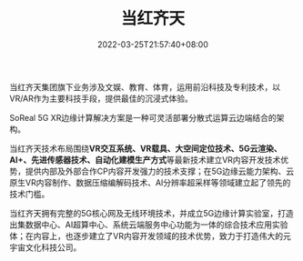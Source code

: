 ﻿---
weight: 
title: "当红齐天"
description: "当红齐天集团旗下业务涉及文娱、教育、体育，运用前沿科技及专利技术，以VR/AR作为主要科技手段，提供最佳的沉浸式体验。"
date: 2022-03-25T21:57:40+08:00
lastmod: 2022-03-25T16:45:40+08:00
draft: false
authors: ["Metabd"]
featuredImage: "337.png"
link: "http://www.skylimit.com/"
tags: ["当红齐天","AR/VR/MR/XR"]
categories: ["navigation"]
navigation: ["AR/VR/MR/XR"]
lightgallery: true
toc: true
pinned: false
recommend: false
recommend1: false
---
当红齐天集团旗下业务涉及文娱、教育、体育，运用前沿科技及专利技术，以VR/AR作为主要科技手段，提供最佳的沉浸式体验。

SoReal 5G XR边缘计算解决方案是一种可灵活部署分散式运算云边端结合的架构。

当红齐天技术布局围绕**VR交互系统、VR载具、大空间定位技术、5G云渲染、AI+、先进传感器技术、自动化建模生产方式**等最新技术建立VR内容开发技术优势，提供内部及外部合作CP内容开发强力的技术支撑；在5G边缘云能力架构、云原生VR内容制作、数据压缩编解码技术、AI分辨率超采样等领域建立起了领先的技术门槛。

当红齐天拥有完整的5G核心网及无线环境技术，并成立5G边缘计算实验室，打造出集数据中心、AI超算中心、系统云端服务中心功能为一体的综合技术应用实验体；在内容上，也逐步建立了VR内容开发领域的技术优势，致力于打造伟大的元宇宙文化科技公司。